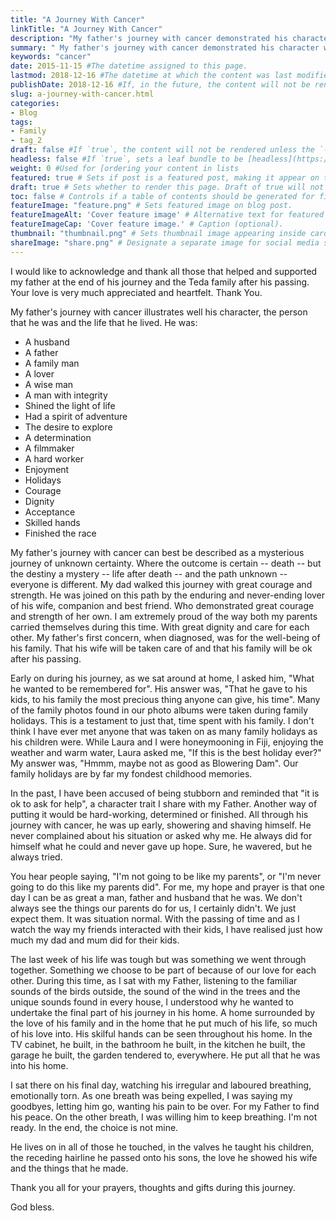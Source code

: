 ```yaml
---
title: "A Journey With Cancer"
linkTitle: "A Journey With Cancer"
description: "My father's journey with cancer demonstrated his character well, the person he was and the life that he lived."
summary: " My father's journey with cancer demonstrated his character well, the person he was and the life that he lived."
keywords: "cancer"
date: 2015-11-15 #The datetime assigned to this page.
lastmod: 2018-12-16 #The datetime at which the content was last modified.
publishDate: 2018-12-16 #If, in the future, the content will not be rendered unless the --buildFuture flag is passed to Hugo.
slug: a-journey-with-cancer.html
categories:
- Blog
tags:
- Family
- tag_2
draft: false #If `true`, the content will not be rendered unless the `--buildDrafts` flag is passed to the `hugo` command.
headless: false #If `true`, sets a leaf bundle to be [headless](https://gohugo.io/content-management/page-bundles/#headless-bundle).
weight: 0 #Used for [ordering your content in lists
featured: true # Sets if post is a featured post, making it appear on the sidebar. A featured post won't be listed on the sidebar if it's the current page
draft: true # Sets whether to render this page. Draft of true will not be rendered.
toc: false # Controls if a table of contents should be generated for first-level links automatically.
featureImage: "feature.png" # Sets featured image on blog post.
featureImageAlt: 'Cover feature image' # Alternative text for featured image.
featureImageCap: 'Cover feature image.' # Caption (optional).
thumbnail: "thumbnail.png" # Sets thumbnail image appearing inside card on homepage.
shareImage: "share.png" # Designate a separate image for social media sharing.
---
```


I would like to acknowledge and thank all those that helped and supported my father at the end of his journey and the Teda family after his passing. Your love is very much appreciated and heartfelt. Thank You.

My father's journey with cancer illustrates well his character, the person that he was and the life that he lived. He was:

- A husband
- A father
- A family man
- A lover
- A wise man
- A man with integrity
- Shined the light of life
- Had a spirit of adventure
- The desire to explore
- A determination
- A filmmaker
- A hard worker
- Enjoyment
- Holidays
- Courage
- Dignity
- Acceptance
- Skilled hands
- Finished the race

My father's journey with cancer can best be described as a mysterious journey of unknown certainty. Where the outcome is certain -- death -- but the destiny a mystery -- life after death -- and the path unknown -- everyone is different. My dad walked this journey with great courage and strength. He was joined on this path by the enduring and never-ending lover of his wife, companion and best friend. Who demonstrated great courage and strength of her own. I am extremely proud of the way both my parents carried themselves during this time. With great dignity and care for each other. My father's first concern, when diagnosed, was for the well-being of his family. That his wife will be taken care of and that his family will be ok after his passing.

Early on during his journey, as we sat around at home, I asked him, "What he wanted to be remembered for". His answer was, "That he gave to his kids, to his family the most precious thing anyone can give, his time". Many of the family photos found in our photo albums were taken during family holidays. This is a testament to just that, time spent with his family. I don't think I have ever met anyone that was taken on as many family holidays as his children were. While Laura and I were honeymooning in Fiji, enjoying the weather and warm water, Laura asked me, "If this is the best holiday ever?" My answer was, "Hmmm, maybe not as good as Blowering Dam". Our family holidays are by far my fondest childhood memories.

In the past, I have been accused of being stubborn and reminded that "it is ok to ask for help", a character trait I share with my Father. Another way of putting it would be hard-working, determined or finished. All through his journey with cancer, he was up early, showering and shaving himself. He never complained about his situation or asked why me. He always did for himself what he could and never gave up hope. Sure, he wavered, but he always tried.

You hear people saying, "I'm not going to be like my parents", or "I'm never going to do this like my parents did". For me, my hope and prayer is that one day I can be as great a man, father and husband that he was. We don't always see the things our parents do for us, I certainly didn't. We just expect them. It was situation normal. With the passing of time and as I watch the way my friends interacted with their kids, I have realised just how much my dad and mum did for their kids.

The last week of his life was tough but was something we went through together. Something we choose to be part of because of our love for each other. During this time, as I sat with my Father, listening to the familiar sounds of the birds outside, the sound of the wind in the trees and the unique sounds found in every house, I understood why he wanted to undertake the final part of his journey in his home. A home surrounded by the love of his family and in the home that he put much of his life, so much of his love into. His skilful hands can be seen throughout his home. In the TV cabinet, he built, in the bathroom he built, in the kitchen he built, the garage he built, the garden tendered to, everywhere. He put all that he was into his home.

I sat there on his final day, watching his irregular and laboured breathing, emotionally torn. As one breath was being expelled, I was saying my goodbyes, letting him go, wanting his pain to be over. For my Father to find his peace. On the other breath, I was willing him to keep breathing. I'm not ready. In the end, the choice is not mine.

He lives on in all of those he touched, in the valves he taught his children, the receding hairline he passed onto his sons, the love he showed his wife and the things that he made.

Thank you all for your prayers, thoughts and gifts during this journey.

God bless.
